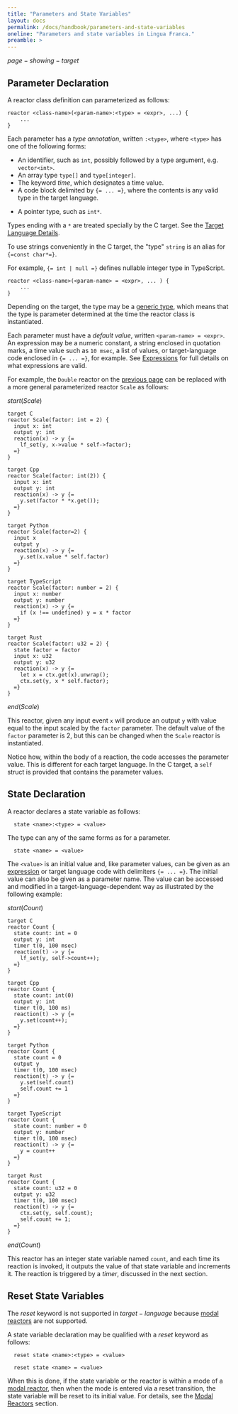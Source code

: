 ```yaml
---
title: "Parameters and State Variables"
layout: docs
permalink: /docs/handbook/parameters-and-state-variables
oneline: "Parameters and state variables in Lingua Franca."
preamble: >
---
```


$page-showing-target$

## Parameter Declaration

A reactor class definition can parameterized as follows:

<div class="lf-c lf-cpp lf-ts lf-rs">

```lf
reactor <class-name>(<param-name>:<type> = <expr>, ...) {
    ...
}
```

Each parameter has a _type annotation_, written `:<type>`, where `<type>` has one of the following forms:

- An identifier, such as `int`<span class="lf-cpp">, possibly followed by a type argument, e.g. `vector<int>`</span>.
- An array type `type[]`<span class="lf-c lf-cpp lf-rs"> and `type[integer]`</span>.
- The keyword $time$, which designates a time value.
- A code block delimited by `{= ... =}`, where the contents is any valid type in the target language.

</div>

<div class="lf-c lf-cpp">

- A pointer type, such as `int*`.

</div>

<div class="lf-c">

Types ending with a `*` are treated specially by the C target. See the [Target Language Details](/docs/handbook/target-language-details).

To use strings conveniently in the C target, the "type" `string` is an alias for `{=const char*=}`.

</div>

<div class="lf-ts">

For example, `{= int | null =}` defines nullable integer type in TypeScript.

</div>

<div class="lf-py">

```lf
reactor <class-name>(<param-name> = <expr>, ... ) {
    ...
}
```

</div>

Depending on the target, the type may be a [generic type](/docs/handbook/generics), which means that the type is parameter determined at the time the reactor class is instantiated.

Each parameter must have a _default value_, written `<param-name> = <expr>`. An expression may be a numeric constant, a string enclosed in quotation marks, a time value such as `10 msec`, a list of values, or target-language code enclosed in `{= ... =}`, for example. See [Expressions](/docs/handbook/expressions) for full details on what expressions are valid.

For example, the `Double` reactor on the [previous page](/docs/handbook/inputs-and-outputs) can be replaced with a more general parameterized reactor `Scale` as follows:

$start(Scale)$

```lf-c
target C
reactor Scale(factor: int = 2) {
  input x: int
  output y: int
  reaction(x) -> y {=
    lf_set(y, x->value * self->factor);
  =}
}
```

```lf-cpp
target Cpp
reactor Scale(factor: int(2)) {
  input x: int
  output y: int
  reaction(x) -> y {=
    y.set(factor * *x.get());
  =}
}
```

```lf-py
target Python
reactor Scale(factor=2) {
  input x
  output y
  reaction(x) -> y {=
    y.set(x.value * self.factor)
  =}
}
```

```lf-ts
target TypeScript
reactor Scale(factor: number = 2) {
  input x: number
  output y: number
  reaction(x) -> y {=
    if (x !== undefined) y = x * factor
  =}
}
```

```lf-rs
target Rust
reactor Scale(factor: u32 = 2) {
  state factor = factor
  input x: u32
  output y: u32
  reaction(x) -> y {=
    let x = ctx.get(x).unwrap();
    ctx.set(y, x * self.factor);
  =}
}
```

$end(Scale)$

This reactor, given any input event `x` will produce an output `y` with value equal to the input scaled by the `factor` parameter. The default value of the `factor` parameter is 2, but this can be changed when the `Scale` reactor is instantiated.

Notice how, within the body of a reaction, the code accesses the parameter value. This is different for each target language. <span class="lf-c">In the C target, a `self` struct is provided that contains the parameter values.</span>

## State Declaration

A reactor declares a state variable as follows:

<div class="lf-c lf-cpp lf-ts lf-rs">

```lf
  state <name>:<type> = <value>
```

The type can any of the same forms as for a parameter.

</div>

<div class="lf-py">

```lf
  state <name> = <value>
```

</div>

The `<value>` is an initial value and, like parameter values, can be given as an [expression](/docs/handbook/expressions) or target language code with delimiters `{= ... =}`. The initial value can also be given as a parameter name. The value can be accessed and modified in a target-language-dependent way as illustrated by the following example:

$start(Count)$

```lf-c
target C
reactor Count {
  state count: int = 0
  output y: int
  timer t(0, 100 msec)
  reaction(t) -> y {=
    lf_set(y, self->count++);
  =}
}
```

```lf-cpp
target Cpp
reactor Count {
  state count: int(0)
  output y: int
  timer t(0, 100 ms)
  reaction(t) -> y {=
    y.set(count++);
  =}
}
```

```lf-py
target Python
reactor Count {
  state count = 0
  output y
  timer t(0, 100 msec)
  reaction(t) -> y {=
    y.set(self.count)
    self.count += 1
  =}
}
```

```lf-ts
target TypeScript
reactor Count {
  state count: number = 0
  output y: number
  timer t(0, 100 msec)
  reaction(t) -> y {=
    y = count++
  =}
}
```

```lf-rs
target Rust
reactor Count {
  state count: u32 = 0
  output y: u32
  timer t(0, 100 msec)
  reaction(t) -> y {=
    ctx.set(y, self.count);
    self.count += 1;
  =}
}
```

$end(Count)$

This reactor has an integer state variable named `count`, and each time its reaction is invoked, it outputs the value of that state variable and increments it. The reaction is triggered by a $timer$, discussed in the next section.

## Reset State Variables

<div class="lf-cpp lf-ts lf-rs">

The $reset$ keyword is not supported in $target-language$ because [modal reactors](/docs/handbook/modal-models) are not supported.

</div>

<div class="lf-c lf-py">

A state variable declaration may be qualified with a $reset$ keyword as follows:

```lf-c
  reset state <name>:<type> = <value>
```

```lf-py
  reset state <name> = <value>
```

When this is done, if the state variable or the reactor is within a mode of a [modal reactor](/docs/handbook/modal-models), then when the mode is entered via a reset transition, the state variable will be reset to its initial value. For details, see the [Modal Reactors](/docs/handbook/modal-models) section.

</div>
